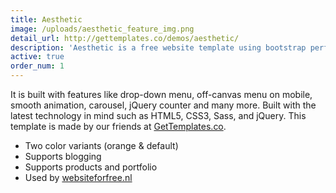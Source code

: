 ```yaml
---
title: Aesthetic
image: /uploads/aesthetic_feature_img.png
detail_url: http://gettemplates.co/demos/aesthetic/
description: 'Aesthetic is a free website template using bootstrap perfect for portfolio, agency, landing pages, etc. '
active: true
order_num: 1
---
```


It is built with features like drop-down menu, off-canvas menu on mobile, smooth animation, carousel, jQuery counter and many more. Built with the latest technology in mind such as HTML5, CSS3, Sass, and jQuery. This template is made by our friends at [GetTemplates.co](http://GetTemplates.co).

- Two color variants (orange & default)
- Supports blogging
- Supports products and portfolio
- Used by [websiteforfree.nl](http://websiteforfree.nl)